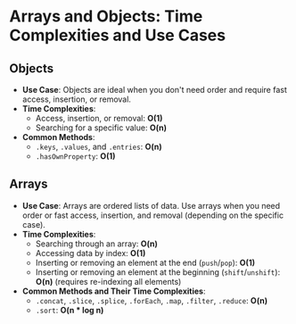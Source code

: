 # Arrays and Objects: Time Complexities and Use Cases

## Objects

- **Use Case**: Objects are ideal when you don't need order and require fast access, insertion, or removal.
- **Time Complexities**:
  - Access, insertion, or removal: **O(1)**
  - Searching for a specific value: **O(n)**
- **Common Methods**:
  - `.keys`, `.values`, and `.entries`: **O(n)**
  - `.hasOwnProperty`: **O(1)**

## Arrays

- **Use Case**: Arrays are ordered lists of data. Use arrays when you need order or fast access, insertion, and removal (depending on the specific case).
- **Time Complexities**:
  - Searching through an array: **O(n)**
  - Accessing data by index: **O(1)**
  - Inserting or removing an element at the end (`push`/`pop`): **O(1)**
  - Inserting or removing an element at the beginning (`shift`/`unshift`): **O(n)** (requires re-indexing all elements)
- **Common Methods and Their Time Complexities**:
  - `.concat`, `.slice`, `.splice`, `.forEach`, `.map`, `.filter`, `.reduce`: **O(n)**
  - `.sort`: **O(n \* log n)**
